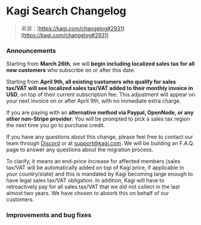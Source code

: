<!--yml
category: 未分类
date: 2024-05-27 14:49:27
-->

# Kagi Search Changelog

> 来源：[https://kagi.com/changelog#2931](https://kagi.com/changelog#2931)

### Announcements

Starting from **March 26th**, we will **begin including localized sales tax for all new customers** who subscribe on or after this date.

Starting from **April 9th, all existing customers who qualify for sales tax/VAT will see localized sales tax/VAT added to their monthly invoice in USD**, on top of their current subscription fee. This adjustment will appear on your next invoice on or after April 9th, with no immediate extra charge.

If you are paying with an **alternative method via Paypal, OpenNode, or any other non-Stripe provider**: You will be prompted to pick a sales tax region the next time you go to purchase credit.

If you have any questions about this change, please feel free to contact our team through [Discord](https://discord.gg/5V7qcs3X88) or at [support@kagi.com](mailto:support@kagi.com). We will be building an F.A.Q. page to answer any questions about the migration process.

To clarify, it means an end-price increase for affected members (sales tax/VAT will be automatically added on top of Kagi price, if applicable in your country/state) and this is mandated by Kagi becoming large enough to have legal sales tax/VAT obligation. In addition, Kagi will have to retroactively pay for all sales tax/VAT that we did not collect in the last almost two years. We have chosen to absorb this on behalf of our customers.

### Improvements and bug fixes